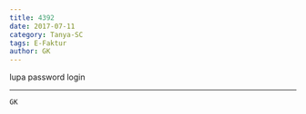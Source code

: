 ```yaml
---
title: 4392
date: 2017-07-11
category: Tanya-SC
tags: E-Faktur
author: GK
---
```


lupa password login

---



`GK`
